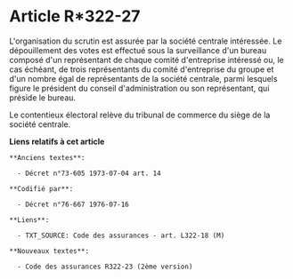 # Article R*322-27

L'organisation du scrutin est assurée par la société centrale intéressée. Le dépouillement des votes est effectué sous la
surveillance d'un bureau composé d'un représentant de chaque comité d'entreprise intéressé ou, le cas échéant, de trois
représentants du comité d'entreprise du groupe et d'un nombre égal de représentants de la société centrale, parmi lesquels
figure le président du conseil d'administration ou son représentant, qui préside le bureau.

Le contentieux électoral relève du tribunal de commerce du siège de la société centrale.

**Liens relatifs à cet article**

	**Anciens textes**:

	  - Décret n°73-605 1973-07-04 art. 14

	**Codifié par**:

	  - Décret n°76-667 1976-07-16

	**Liens**:

	  - TXT_SOURCE: Code des assurances - art. L322-18 (M)

	**Nouveaux textes**:

	  - Code des assurances R322-23 (2ème version)
